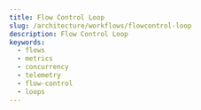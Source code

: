 ```yaml
---
title: Flow Control Loop
slug: /architecture/workflows/flowcontrol-loop
description: Flow Control Loop
keywords:
  - flows
  - metrics
  - concurrency
  - telemetry
  - flow-control
  - loops
---
```

